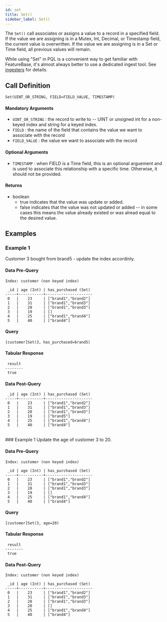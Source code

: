 ```yaml
---
id: set
title: Set()
sidebar_label: Set()
---
```


The `Set()` call associates or assigns a value to a record in a specified field. If the value we are assigning is in a Mutex, Int, Decimal, or Timestamp field, the current value is overwritten. If the value we are assigning is in a Set or Time field, all previous values will remain.

While using "Set" in PQL is a convenient way to get familiar with FeatureBase, it's almost always better to use a dedicated ingest tool. See [ingesters](/data-ingestion/enterprise/ingesters) for details.

## Call Definition
```
Set(UINT_OR_STRING, FIELD=FIELD_VALUE, TIMESTAMP)
```

#### Mandatory Arguments
- `UINT_OR_STRING` : the record to write to -- UINT or unsigned int for a non-keyed index and string for a keyed index.
- `FIELD` : the name of the field that contains the value we want to associate with the record
- `FIELD_VALUE` : the value we want to associate with the record

#### Optional Arguments
- `TIMESTAMP` : when FIELD is a Time field, this is an optional arguement and is used to associate this relationship with a specific time. Otherwise, it should not be provided.

#### Returns
- boolean
  - true indicates that the value was update or added.
  - false indicates that the value was not updated or added -- in some cases this means the value already existed or was alread equal to the desired value.

## Examples

### Example 1
Customer 3 bought from brand5 - update the index accordinly.

#### Data Pre-Query
```
Index: customer (non keyed index)

 _id | age (Int) | has_purchased (Set) 
-----+-----------+---------------------
 0   |    23     | ["brand1","brand2"] 
 1   |    31     | ["brand1","brand3"] 
 2   |    28     | ["brand1","brand3"] 
 3   |    19     | []  
 4   |    25     | ["brand1","brand4"]
 5   |    40     | ["brand4"]
```

#### Query
```
[customer]Set(3, has_purchased=brand5)
```
#### Tabular Response
```
 result
--------
 true
```
#### Data Post-Query
```
 _id | age (Int) | has_purchased (Set) 
-----+-----------+---------------------
 0   |    23     | ["brand1","brand2"] 
 1   |    31     | ["brand1","brand3"] 
 2   |    28     | ["brand1","brand3"] 
 3   |    19     | ["brand5"]
 4   |    25     | ["brand1","brand4"] 
 5   |    40     | ["brand4"]          
```

<br>
### Example 1
Update the age of customer 3 to 20.

#### Data Pre-Query
```
Index: customer (non keyed index)

 _id | age (Int) | has_purchased (Set)
-----+-----------+---------------------
 0   |    23     | ["brand1","brand2"]
 1   |    31     | ["brand1","brand3"]
 2   |    28     | ["brand1","brand3"]
 3   |    19     | []
 4   |    25     | ["brand1","brand4"]
 5   |    40     | ["brand4"]
```
#### Query
```
[customer]Set(3, age=20)
```
#### Tabular Response
```
 result
--------
 true
```
#### Data Post-Query
```
Index: customer (non keyed index)

 _id | age (Int) | has_purchased (Set)
-----+-----------+---------------------
 0   |    23     | ["brand1","brand2"]
 1   |    31     | ["brand1","brand3"]
 2   |    28     | ["brand1","brand3"]
 3   |    20     | []
 4   |    25     | ["brand1","brand4"]
 5   |    40     | ["brand4"]
```
